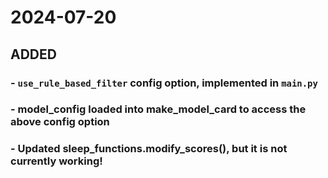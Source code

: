 # 2024-07-20
## ADDED
### - `use_rule_based_filter` config option, implemented in `main.py`
### - model_config loaded into make_model_card to access the above config option
### - Updated sleep_functions.modify_scores(), but it is not currently working!
